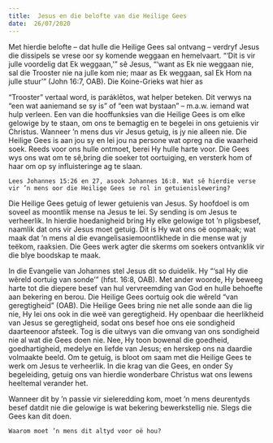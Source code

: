 ```yaml
---
title:  Jesus en die belofte van die Heilige Gees
date:  26/07/2020
---
```


Met hierdie belofte – dat hulle die Heilige Gees sal ontvang – verdryf Jesus die dissipels se vrese oor sy komende weggaan en hemelvaart. “‘Dit is vir julle voordelig dat Ek weggaan,’” sê Jesus, “‘want as Ek nie weggaan nie, sal die Trooster nie na julle kom nie; maar as Ek weggaan, sal Ek Hom na julle stuur’” (John 16:7, OAB). Die Koine-Grieks wat hier as

“Trooster” vertaal word, is paráklētos, wat helper beteken. Dit verwys na “een wat aaniemand se sy is” of “een wat bystaan” – m.a.w. iemand wat hulp verleen. Een van die hooffunksies van die Heilige Gees is om elke gelowige by te staan, om ons te bemagtig en te begelei in ons getuienis vir Christus. Wanneer ’n mens dus vir Jesus getuig, is jy nie alleen nie. Die Heilige Gees is aan jou sy en lei jou na persone wat opreg na die waarheid soek. Reeds voor ons hulle ontmoet, berei Hy hulle harte voor. Die Gees wys ons wat om te sê,bring die soeker tot oortuiging, en versterk hom of haar om op sy influisteringe ag te slaan.

`Lees Johannes 15:26 en 27, asook Johannes 16:8. Wat sê hierdie verse vir ’n mens oor die Heilige Gees se rol in getuienislewering?`

Die Heilige Gees getuig of lewer getuienis van Jesus.  Sy hoofdoel is om soveel as moontlik mense na Jesus te lei.  Sy sending is om Jesus te verheerlik. In hierdie hoedanigheid bring Hy elke gelowige tot ’n pligsbesef, naamlik dat ons vir Jesus moet getuig. Dit is Hy wat ons oë oopmaak; wat maak dat ’n mens al die evangelisasiemoontlikhede in die mense wat jy teëkom, raaksien. Die Gees werk agter die skerms om soekers ontvanklik vir die blye boodskap te maak.

In die Evangelie van Johannes stel Jesus dit so duidelik. Hy “‘sal Hy die wêreld oortuig van sonde’” (hfst. 16:8, OAB). Met ander woorde, Hy beweeg harte tot die diepere besef van hul vervreemding van God en hulle behoefte aan bekering en berou.  Die Heilige Gees oortuig ook die wêreld “van geregtigheid” (OAB). Die Heilige Gees bring nie net alle sonde aan die lig nie, Hy lei ons ook in die weë van geregtigheid. Hy openbaar die heerlikheid van Jesus se geregtigheid, sodat ons besef hoe ons eie sondigheid daarteenoor afsteek. Tog is die uitwys van die omvang van ons sondigheid nie al wat die Gees doen nie. Nee, Hy toon bowenal die goedheid, goedhartigheid, medelye en liefde van Jesus; en herskep ons na daardie volmaakte beeld. Om te getuig, is bloot om saam met die Heilige Gees te werk om Jesus te verheerlik. In die krag van die Gees, en onder Sy begeleiding, getuig ons van hierdie wonderbare Christus wat ons lewens heeltemal verander het.

Wanneer dit by ’n passie vir sieleredding kom, moet ’n mens deurentyds besef datdit nie die gelowige is wat bekering bewerkstellig nie. Slegs die Gees kan dit doen.

`Waarom moet ’n mens dit altyd voor oë hou?`